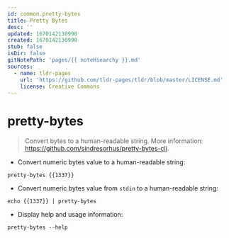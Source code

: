 ```yaml
---
id: common.pretty-bytes
title: Pretty Bytes
desc: ''
updated: 1670142130990
created: 1670142130990
stub: false
isDir: false
gitNotePath: 'pages/{{ noteHiearchy }}.md'
sources:
  - name: tldr-pages
    url: 'https://github.com/tldr-pages/tldr/blob/master/LICENSE.md'
    license: Creative Commons
---
```

# pretty-bytes

> Convert bytes to a human-readable string.
> More information: <https://github.com/sindresorhus/pretty-bytes-cli>.

- Convert numeric bytes value to a human-readable string:

`pretty-bytes {{1337}}`

- Convert numeric bytes value from `stdin` to a human-readable string:

`echo {{1337}} | pretty-bytes`

- Display help and usage information:

`pretty-bytes --help`

